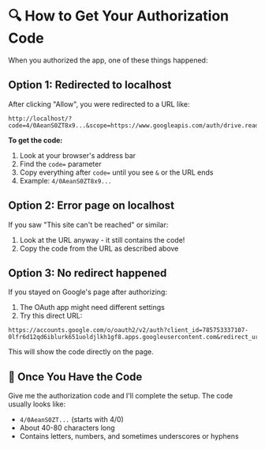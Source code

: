 # 🔍 How to Get Your Authorization Code

When you authorized the app, one of these things happened:

## Option 1: Redirected to localhost
After clicking "Allow", you were redirected to a URL like:
```
http://localhost/?code=4/0AeanS0ZT8x9...&scope=https://www.googleapis.com/auth/drive.readonly...
```

**To get the code:**
1. Look at your browser's address bar
2. Find the `code=` parameter
3. Copy everything after `code=` until you see `&` or the URL ends
4. Example: `4/0AeanS0ZT8x9...`

## Option 2: Error page on localhost
If you saw "This site can't be reached" or similar:
1. Look at the URL anyway - it still contains the code!
2. Copy the code from the URL as described above

## Option 3: No redirect happened
If you stayed on Google's page after authorizing:
1. The OAuth app might need different settings
2. Try this direct URL:

```
https://accounts.google.com/o/oauth2/v2/auth?client_id=785753337107-0lfr6d12qd6iblurk651uoldjlkh1gf8.apps.googleusercontent.com&redirect_uri=urn:ietf:wg:oauth:2.0:oob&response_type=code&scope=https://www.googleapis.com/auth/drive.readonly%20https://www.googleapis.com/auth/spreadsheets%20https://www.googleapis.com/auth/documents.readonly&access_type=offline
```

This will show the code directly on the page.

## 📝 Once You Have the Code

Give me the authorization code and I'll complete the setup. The code usually looks like:
- `4/0AeanS0ZT...` (starts with 4/0)
- About 40-80 characters long
- Contains letters, numbers, and sometimes underscores or hyphens